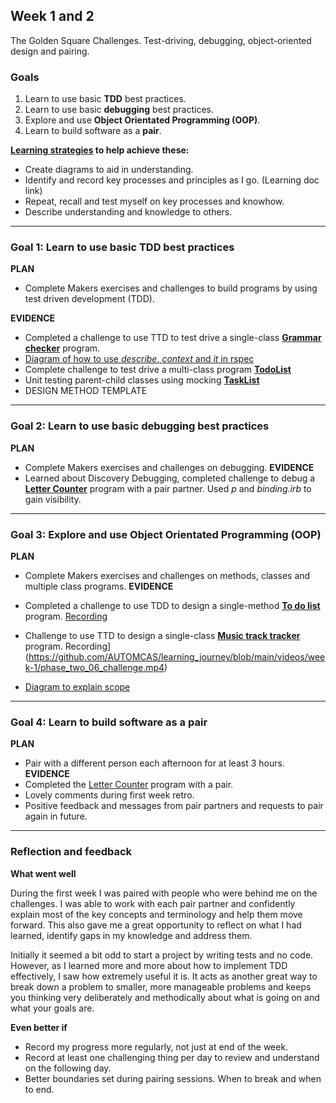 ## Week 1 and 2
The Golden Square Challenges.
Test-driving, debugging, object-oriented design and pairing.

### Goals
1. Learn to use basic **TDD** best practices.
2. Learn to use basic **debugging** best practices.
3. Explore and use **Object Orientated Programming (OOP)**.
4. Learn to build software as a **pair**.

**[Learning strategies](https://github.com/AUTOMCAS/learning_journey/tree/main/learning_strategies) to help achieve these:**
- Create diagrams to aid in understanding.
- Identify and record key processes and principles as I go. (Learning doc link)
- Repeat, recall and test myself on key processes and knowhow.
- Describe understanding and knowledge to others.

--------------------------

### Goal 1: Learn to use basic **TDD** best practices
**PLAN**
- Complete Makers exercises and challenges to build programs by using test driven development (TDD).

**EVIDENCE**
- Completed a challenge to use TTD to test drive a single-class **[Grammar checker](https://github.com/AUTOMCAS/makers_projects/tree/main/week_1/phase_two/05_test_drive_a_class/challenge)** program. 
- [Diagram of how to use *describe*, *context* and *it* in rspec](https://github.com/AUTOMCAS/learning_journey/blob/main/diagrams/rspec_basics.jpg)
- Complete challenge to test drive a multi-class program **[TodoList](https://github.com/AUTOMCAS/makers_projects/tree/main/week_1/phase_two/08_test_drive_a_class_system/challenge)**
- Unit testing parent-child classes using mocking **[TaskList](https://github.com/AUTOMCAS/makers_projects/tree/main/week_2/phase_three/01_unit_testing_parent_child_classes_bite/challenge)**
- DESIGN METHOD TEMPLATE 

--------------------------


### Goal 2: Learn to use basic **debugging** best practices
**PLAN**
- Complete Makers exercises and challenges on debugging.
**EVIDENCE**
- Learned about Discovery Debugging, completed challenge to debug a **[Letter Counter](https://github.com/AUTOMCAS/makers_projects/tree/main/week_1/phase_two/07_intermezzo_debugging_2)** program with a pair partner. Used *p* and *binding.irb* to gain visibility. 

--------------------------
### Goal 3: Explore and use **Object Orientated Programming (OOP)**
**PLAN**
- Complete Makers exercises and challenges on methods, classes and multiple class programs.
**EVIDENCE**
- Completed a challenge to use TDD to design a single-method **[To do list](https://github.com/AUTOMCAS/makers_projects/tree/main/week_1/phase_two/03_design_a_single_method/challenge)** program. [Recording](https://github.com/AUTOMCAS/learning_journey/blob/main/videos/week_1/phase_two_03_challenge.mp4)

- Challenge to use TTD to design a single-class **[Music track tracker](https://github.com/AUTOMCAS/makers_projects/tree/main/week_1/phase_two/06_design_a_class/challenge)** program. Recording](https://github.com/AUTOMCAS/learning_journey/blob/main/videos/week-1/phase_two_06_challenge.mp4)
- [Diagram to explain scope](https://github.com/AUTOMCAS/learning_journey/blob/main/diagrams/scope.png)

--------------------------
### Goal 4: Learn to build software as a **pair**
**PLAN**
- Pair with a different person each afternoon for at least 3 hours.
**EVIDENCE**
- Completed the [Letter Counter](https://github.com/AUTOMCAS/makers_projects/tree/main/week_1/phase_two/07_intermezzo_debugging_2) program with a pair.
- Lovely comments during first week retro.
- Positive feedback and messages from pair partners and requests to pair again in future.
--------------------------

### Reflection and feedback

**What went well**

During the first week I was paired with people who were behind me on the challenges. I was able to work with each pair partner and confidently explain most of the key concepts and terminology and help them move forward. This also gave me a great opportunity to reflect on what I had learned, identify gaps in my knowledge and address them.

Initially it seemed a bit odd to start a project by writing tests and no code. However, as I learned more and more about how to implement TDD effectively, I saw how extremely useful it is. It acts as another great way to break down a problem to smaller, more manageable problems and keeps you thinking very deliberately and methodically about what is going on and what your goals are.

**Even better if**
- Record my progress more regularly, not just at end of the week.
- Record at least one challenging thing per day to review and understand on the following day.
- Better boundaries set during pairing sessions. When to break and when to end.
